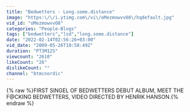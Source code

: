 ```yaml
---
title: "Bedwetters - Long.some.distance"
image: "https:\/\/i.ytimg.com\/vi\/oMezmowvvO8\/hqdefault.jpg"
vid_id: "oMezmowvvO8"
categories: "People-Blogs"
tags: ["bedwetters","lsd","long.some.distance"]
date: "2022-02-14T02:56:26+03:00"
vid_date: "2009-05-26T10:58:49Z"
duration: "PT3M12S"
viewcount: "2610"
likeCount: "26"
dislikeCount: ""
channel: "btmcnordic"
---
```

{% raw %}FIRST SINGEL OF BEDWETTERS DEBUT ALBUM, MEET THE F@CKING BEDWETTERS, VIDEO DIRECTED BY HENRIK HANSON.{% endraw %}
